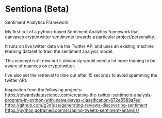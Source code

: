 # Sentiona (Beta)
Sentiment Analytics Framework

My first cut of a python-based Sentiment Analytics framework that canvases cryptotwitter sentiments towards a particular project/personality.

It runs on live twitter data via the Twitter API and uses an existing machine learning dataset to train the sentiment analysis model. 

This concept isn't new but it obviously would need a lot more training to be aware of nuances on cryptotwitter.

I've also set the retrieval to time out after 15 seconds to avoid spamming the twitter API.

Inspiration from the following projects:
https://towardsdatascience.com/creating-the-twitter-sentiment-analysis-program-in-python-with-naive-bayes-classification-672e5589a7ed
https://github.com/g3n1uss/generating-reviews-discovering-sentiment
https://python.gotrained.com/scraping-tweets-sentiment-analysis/  
